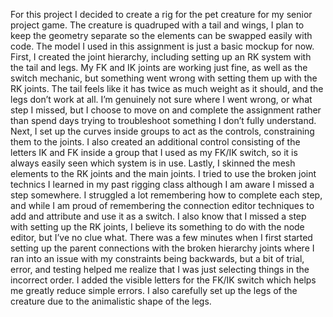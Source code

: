 For this project I decided to create a rig for the pet creature for my senior project game.
The creature is quadruped with a tail and wings, I plan to keep the geometry separate so the elements can be swapped easily with code. 
The model I used in this assignment is just a basic mockup for now.
First, I created the joint hierarchy, including setting up an RK system with the tail and legs. 
My FK and IK joints are working just fine, as well as the switch mechanic, but something went wrong with setting them up with the RK joints. 
The tail feels like it has twice as much weight as it should, and the legs don’t work at all. 
I’m genuinely not sure where I went wrong, or what step I missed, but I choose to move on and complete the assignment rather than spend days trying to troubleshoot something I don’t fully understand. 
Next, I set up the curves inside groups to act as the controls, constraining them to the joints. 
I also created an additional control consisting of the letters IK and FK inside a group that I used as my FK/IK switch, so it is always easily seen which system is in use.
Lastly, I skinned the mesh elements to the RK joints and the main joints.
I tried to use the broken joint technics I learned in my past rigging class although I am aware I missed a step somewhere. 
I struggled a lot remembering how to complete each step, and while I am proud of remembering the connection editor techniques to add and attribute and use it as a switch.
 I also know that I missed a step with setting up the RK joints, I believe its something to do with the node editor, but I’ve no clue what.
There was a few minutes when I first started setting up the parent connections with the broken hierarchy joints where I ran into an issue with my constraints being backwards, but a bit of trial, error, and testing helped me realize that I was just selecting things in the incorrect order.
I added the visible letters for the FK/IK switch which helps me greatly reduce simple errors. 
I also carefully set up the legs of the creature due to the animalistic shape of the legs.
